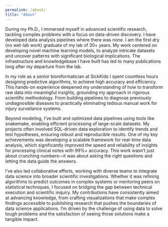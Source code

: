 ```yaml
---
permalink: /about/
title: "About"
---
```


During my Ph.D., I immersed myself in advanced scientific research, tackling complex problems with a focus on data-driven discovery. I have developed data analysis pipelines where there was none. I am the first dry (no wet-lab work) graduate of my lab of 30+ years. My work centered on developing novel machine learning models, to analyze intricate datasets and uncover patterns with significant biological implications. The infrastructure and knowledgebase I have built has led to many publications long after my departure from the lab.  

In my role as a senior bioniformatician at SickKids I spent countless hours designing predictive algorithms, to achieve high accuracy and efficiency. This hands-on experience deepened my understanding of how to transform raw data into meaningful insights, grounding my approach in rigorous scientific methodology. From building pipelines to diagnose previously undiagnosible diseases to practically eliminating tedious manual work for injury surveilance systems. 

Beyond modeling, I’ve built and optimized data pipelines using tools like snakemake, enabling efficient processing of large-scale datasets. My projects often involved SQL-driven data exploration to identify trends and test hypotheses, ensuring robust and reproducible results. One of my key achievements was developing a scalable framework for real-time data analysis, which significantly improved the speed and reliability of insights for processing clinical notes with 99%+ accuracy. This work wasn’t just about crunching numbers—it was about asking the right questions and letting the data guide the answers.

I’ve also led collaborative efforts, working with diverse teams to integrate data science into broader scientific investigations. Whether it was refining algorithms to predict outcomes in complex systems or mentoring peers on statistical techniques, I focused on bridging the gap between technical execution and scientific inquiry. My contributions have consistently aimed at advancing knowledge, from crafting visualizations that make complex findings accessible to publishing research that pushes the boundaries of data science applications. I’m driven by the challenge of using data to solve tough problems and the satisfaction of seeing those solutions make a tangible impact.